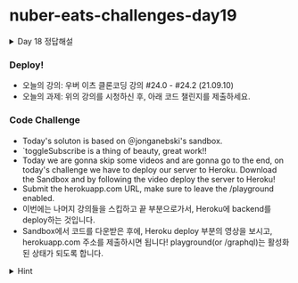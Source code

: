 # nuber-eats-challenges-day19

<details>
  <summary>
  Day 18 정답해설
  </summary>

1. entity 설정 구현 코드를 작성하기 앞서, entity를 작성해 놓지 않으면 진행할 수가 없습니다. 생각해봐야할 entity는 episode, review entity는 새로 만들어야 할 것이고, subscription과 review, markEpisodeAsPlayed를 구현하기 위해서는 relation 수정 설정도 필요합니다.
- episode entity
![](https://i.ibb.co/Nt0CfGz/episode-1.png)
- 여태까지 배운과정에 따라왔다면, entity 만드는데에는 이제 어려움은 없을 것입니다. 그런데 12번 라인을 보면, eager: true라는 옵션이 보이실 겁니다. eager 데코레이터가 설정되어 있으면, N:1로 관계가 설정된 podcast의 데이터를 따로 설정 없이(이를테면, find 함수의 relation 사용) db에서 쉽게 가져올 수 있습니다.
- review entity 만들기
![](https://i.ibb.co/nM2WRKz/review.png)
- review는 작성자(User)와 대상(Podcast)가 필요하고 각각 리뷰와 1:N 관계가 필요하므로 위와 같이 entity를 작성할 수 있습니다. CoreEntity는 uber-eats 클론 강의에도 나오듯, 기본 베이스(updatedAt, createdAt, id) 등을 설정한 추상 entity입니다.
- user / podcast entity 수정
![](https://i.ibb.co/qNdNWyy/podcast-entity.png)
위 코드에서 보시다시피 episode와 review 1:N 관계 설정이 추가되었습니다.
![](https://i.ibb.co/xqz141t/user-entity.png)
위의 코드는 수정된 user entity입니다. review, markEpisodeAsPlayed, subscribeToPodcast 구현을 위한 relation이 추가된 것을 확인할 수 있습니다.

2. resolver 구현 
어김없이 우리는 여기서 code first 방식으로 접근하여 resolver 작성과 service에서 구현을 하도록 작성합니다.
searchPodcast find는 이제 익숙하기 사용하실 수 있으셔야 합니다. pagination을 구현해 보시는 것도 추천드립니다.
![](https://i.ibb.co/WkGfqGW/search-Podcast.png)
take, skip을 이용하여 pagination을 구현한 부분이 보이실 겁니다. 또한 주의하셔야할 부분이 하나 있는데, where 옵션을 보시면 title: Like를 이용한 것이 보이실 건데, sqlite에는 case insensitive한 ILIKE가 없습니다. 그래서 typeorm의 Like를 사용하셔도 case insensitive하게 find를 수행할 수 있으며 또는, 위 코드의 주석문으로 처리한 Raw(sql 문법사용할 수 있는 유틸함수)를 이용하시면 됩니다.

- reviewPodcast reviewPodcast는 특별히 어려운 점이 없을 것 같습니다. review를 작성한 사람, 대상 팟캐스트만 설정해서 entity를 만들면된다는 점이외에는 특별히 어려울 것이 없을 것 같습니다.
- subscribeToPodcast
![](https://i.ibb.co/7pPNXs1/subscribe-1.png)
위의 코드는 subscribeToPodcast mutation의 구현 부분입니다. 솔루션에서는 toggleSubscribe으로 subscribe을 toggle할 수 있는 방식으로 구현되었습니다. 7번째 라인을 보시면 some이라는 함수가 보이실 겁니다. 혹시라도 익숙하지 않으신 분은 mdn some 문서를 참고하셔서 이 기회에 알아두시길 바랍니다. 이미 구독이 있으면 구독에서 삭제하는 부분은 filter 함수를 이용하여 배열에서 삭제하도록 구현되어 있습니다. 구독에 포함시키는 부분은 spread operator를 이용하여 구현되어 있습니다.
- seeSubscription 
구현하는데 크게 힘든 부분이 없어서 여기서는 딱히 설명할 내용은 없습니다. 솔루션의 코드를 참고 바랍니다~
- markEpisodeAsPlayed
![](https://i.ibb.co/fpnYFWF/mark-As-Played.png)
playedEpisodes는 entity에 episode와 1:n 관계로 묶인 episode 배열입니다. 솔루션에서는 로직이 단순하게 구현되어 있습니다. 해당 episode를 episodesEpisodes에 추가한 것입니다. 솔루션과는 달리 해당 에피소드를 이미 시청한 경우에는 추가시키지 않는 로직을 만드는 것도 괜찮아 보입니다. includes나, every 등을 이용하면 구현할 수 있습니다.


###결론
드디어 백엔드를 마무리 했습니다. 챌린지가 이제 곧 프론트 엔드로 넘어가면서, 구현하고 싶은 것들이 욕심이 생기실 수도 있는데, 그때마다 백엔드를 수정해야 합니다. 짧은 제 생각인데, 백엔드에서 여러분들이 구현하고 싶은게 많을 수록, 프론트가 풍부해지지 않나.. 그런 생각이 듭니다. 백엔드 연습 많이 해주세요.
</details>

### Deploy!

- 오늘의 강의: 우버 이츠 클론코딩 강의 #24.0 - #24.2 (21.09.10)
- 오늘의 과제: 위의 강의를 시청하신 후, 아래 코드 챌린지를 제출하세요.

### Code Challenge

- Today's soluton is based on ＠jonganebski's sandbox.
- `toggleSubscribe is a thing of beauty, great work!!
- Today we are gonna skip some videos and are gonna go to the end, on today's challenge we have to deploy our server to Heroku. Download the Sandbox and by following the video deploy the server to Heroku!
- Submit the herokuapp.com URL, make sure to leave the /playground enabled.
- 이번에는 나머지 강의들을 스킵하고 끝 부분으로가서, Heroku에 backend를 deploy하는 것입니다.
- Sandbox에서 코드를 다운받은 후에, Heroku deploy 부분의 영상을 보시고, herokuapp.com 주소를 제출하시면 됩니다! playground(or /graphql)는 활성화 된 상태가 되도록 합니다.


<details>
  <summary>
  Hint
  </summary>

- 강의 영상에 따라 차근차근 deploy를 진행하시면 됩니다.
- deploy 후에 에러가 발생한다면, 콘솔) heroku logs --tail를 이용하거나, heroku 앱 페이지에서 헤더 우측의 More > View logs 메뉴를 이용하여 로그를 확인하신 후에 에러 코드를 확인합니다.
- 꼭, 꼭, Procfile 작성과 Config Vars(환경변수 설정)를 잊지 않도록 합니다.
- 금번 챌린지에서는 sqlite3는 사용하시면 안되십니다(주기적으로 데이터 청소가 됨). postgres나 자신이 좋아하시는 database를 이용하시면 됩니다. heroku 안에서 편하게 사용할 수 있는 database를 제공합니다. 강의내용 참고하셔서 설정해주시면 됩니다.
- postgres 사용 위해서는 pg 패키지를 설치해야 합니다.
- Config Vars에 PORT 설정하는 것 꼭 잊지 마세요.
</details>
